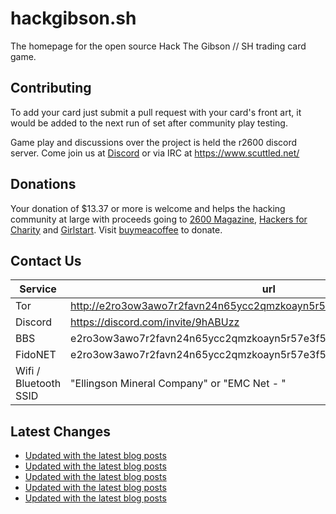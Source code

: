 # hackgibson.sh
The homepage for the open source Hack The Gibson // SH trading card game.


## Contributing

To add your card just submit a pull request with your card's front art, it would be added to the next run of set after community play testing.

Game play and discussions over the project is held the r2600 discord server. Come join us at [Discord](https://discord.com/invite/9hABUzz) or via IRC at https://www.scuttled.net/


## Donations

Your donation of $13.37 or more is welcome and helps the hacking community at large with proceeds going to [2600 Magazine](https://2600.com/), [Hackers for Charity](https://hackersforcharity.org) and [Girlstart](https://girlstart.org).  Visit [buymeacoffee](https://www.buymeacoffee.com/hackgibson.sh) to donate.


## Contact Us

Service | url
-|-
Tor | http://e2ro3ow3awo7r2favn24n65ycc2qmzkoayn5r57e3f56nvjwdcgg32ad.onion
Discord | https://discord.com/invite/9hABUzz
BBS | e2ro3ow3awo7r2favn24n65ycc2qmzkoayn5r57e3f56nvjwdcgg32ad.onion:23
FidoNET | e2ro3ow3awo7r2favn24n65ycc2qmzkoayn5r57e3f56nvjwdcgg32ad.onion:24554
Wifi / Bluetooth SSID | "Ellingson Mineral Company" or "EMC Net - <fidonet address>"

## Latest Changes
<!-- BLOG-POST-LIST:START -->
- [Updated with the latest blog posts](https://github.com/DFW2600/hackgibson.sh/commit/bec5c3a7044d20a9a7aa448db63b1ad90bfa1f29)
- [Updated with the latest blog posts](https://github.com/DFW2600/hackgibson.sh/commit/118b74585ec5f6e230c8fe008937c61f7b103c36)
- [Updated with the latest blog posts](https://github.com/DFW2600/hackgibson.sh/commit/daf8f4ae7a8ba568dfe715565ad2121a7e3ac4a8)
- [Updated with the latest blog posts](https://github.com/DFW2600/hackgibson.sh/commit/e87c477700faa2443386c78cbe7eee87e2ce08a5)
- [Updated with the latest blog posts](https://github.com/DFW2600/hackgibson.sh/commit/e747d4bb01f3145214e3ebe320b773e3403fea15)
<!-- BLOG-POST-LIST:END -->
